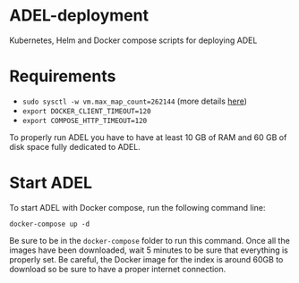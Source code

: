 # ADEL-deployment
Kubernetes, Helm and Docker compose scripts for deploying ADEL

# Requirements
* `sudo sysctl -w vm.max_map_count=262144` (more details [here](https://www.elastic.co/guide/en/elasticsearch/reference/current/vm-max-map-count.html))
* `export DOCKER_CLIENT_TIMEOUT=120`
* `export COMPOSE_HTTP_TIMEOUT=120`

To properly run ADEL you have to have at least 10 GB of RAM and 60 GB of disk space fully dedicated to ADEL.

# Start ADEL
To start ADEL with Docker compose, run the following command line:

```docker-compose up -d```

Be sure to be in the `docker-compose` folder to run this command. Once all the images have been downloaded, wait 5 minutes to be sure that everything is properly set. Be careful, the Docker image for the index is around 60GB to download so be sure to have a proper internet connection.
